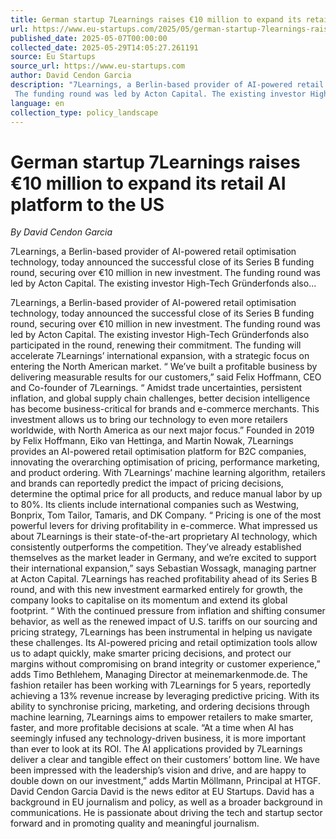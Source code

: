 ```yaml
---
title: German startup 7Learnings raises €10 million to expand its retail AI platform to the US
url: https://www.eu-startups.com/2025/05/german-startup-7learnings-raises-e10-million-to-expand-its-retail-ai-platform-to-us/
published_date: 2025-05-07T00:00:00
collected_date: 2025-05-29T14:05:27.261191
source: Eu Startups
source_url: https://www.eu-startups.com
author: David Cendon Garcia
description: "7Learnings, a Berlin-based provider of AI-powered retail optimisation technology, today announced the successful close of its Series B funding round, securing over €10 million in new investment. 
 The funding round was led by Acton Capital. The existing investor High-Tech Gründerfonds also..."
language: en
collection_type: policy_landscape
---
```


# German startup 7Learnings raises €10 million to expand its retail AI platform to the US

*By David Cendon Garcia*

7Learnings, a Berlin-based provider of AI-powered retail optimisation technology, today announced the successful close of its Series B funding round, securing over €10 million in new investment. 
 The funding round was led by Acton Capital. The existing investor High-Tech Gründerfonds also...

7Learnings, a Berlin-based provider of AI-powered retail optimisation technology, today announced the successful close of its Series B funding round, securing over €10 million in new investment. 
 The funding round was led by Acton Capital. The existing investor High-Tech Gründerfonds also participated in the round, renewing their commitment. The funding will accelerate 7Learnings’ international expansion, with a strategic focus on entering the North American market. 
 “ We’ve built a profitable business by delivering measurable results for our customers,” said Felix Hoffmann, CEO and Co-founder of 7Learnings. “ Amidst trade uncertainties, persistent inflation, and global supply chain challenges, better decision intelligence has become business-critical for brands and e-commerce merchants. This investment allows us to bring our technology to even more retailers worldwide, with North America as our next major focus.” 
 Founded in 2019 by Felix Hoffmann, Eiko van Hettinga, and Martin Nowak, 7Learnings provides an AI-powered retail optimisation platform for B2C companies, innovating the overarching optimisation of pricing, performance marketing, and product ordering. 
 With 7Learnings’ machine learning algorithm, retailers and brands can reportedly predict the impact of pricing decisions, determine the optimal price for all products, and reduce manual labor by up to 80%. 
 Its clients include international companies such as Westwing, Bonprix, Tom Tailor, Tamaris, and DK Company. 
 “ Pricing is one of the most powerful levers for driving profitability in e-commerce. What impressed us about 7Learnings is their state-of-the-art proprietary AI technology, which consistently outperforms the competition. They’ve already established themselves as the market leader in Germany, and we’re excited to support their international expansion,” says Sebastian Wossagk, managing partner at Acton Capital. 
 7Learnings has reached profitability ahead of its Series B round, and with this new investment earmarked entirely for growth, the company looks to capitalise on its momentum and extend its global footprint. 
 “ With the continued pressure from inflation and shifting consumer behavior, as well as the renewed impact of U.S. tariffs on our sourcing and pricing strategy, 7Learnings has been instrumental in helping us navigate these challenges. Its AI-powered pricing and retail optimization tools allow us to adapt quickly, make smarter pricing decisions, and protect our margins without compromising on brand integrity or customer experience,” adds Timo Bethlehem, Managing Director at meinemarkenmode.de. The fashion retailer has been working with 7Learnings for 5 years, reportedly achieving a 13% revenue increase by leveraging predictive pricing. 
 With its ability to synchronise pricing, marketing, and ordering decisions through machine learning, 7Learnings aims to empower retailers to make smarter, faster, and more profitable decisions at scale. 
 “At a time when AI has seemingly infused any technology-driven business, it is more important than ever to look at its ROI. The AI applications provided by 7Learnings deliver a clear and tangible effect on their customers’ bottom line. We have been impressed with the leadership’s vision and drive, and are happy to double down on our investment,” adds Martin Möllmann, Principal at HTGF. 
 David Cendon Garcia David is the news editor at EU Startups. David has a background in EU journalism and policy, as well as a broader background in communications. He is passionate about driving the tech and startup sector forward and in promoting quality and meaningful journalism.